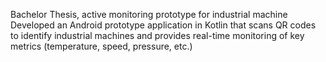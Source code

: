 Bachelor Thesis, active monitoring prototype for industrial machine
Developed an Android prototype application in Kotlin that scans QR codes to identify industrial machines and provides real-time monitoring of key metrics (temperature, speed, pressure, etc.) 
